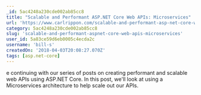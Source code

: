```yaml
---
_id: 5ac4248a230cde002ab85cc8
title: "Scalable and Performant ASP.NET Core Web APIs: Microservices"
url: 'https://www.carlrippon.com/scalable-and-performant-asp-net-core-web-apis-microservices/'
category: 5ac4248a230cde002ab85cc8
slug: 'scalable-and-performant-aspnet-core-web-apis-microservices'
user_id: 5a83ce59d6eb0005c4ecda2c
username: 'bill-s'
createdOn: '2018-04-03T20:08:27.070Z'
tags: [asp.net-core]
---
```


e continuing with our series of posts on creating performant and scalable web APIs using ASP.NET Core. In this post, we'll look at using a Microservices architecture to help scale out our APIs.

